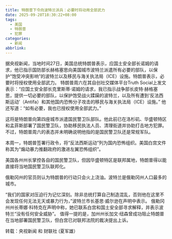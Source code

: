 ```yaml
---
title: 特朗普下令向波特兰派兵：必要时将动用全部武力
date: 2025-09-28T18:30:22+08:00
tags:
  - 美国
  - 特朗普
  - 犯罪
categories:
  - 新闻
abbrlink:
---
```


据央视新闻，当地时间27日，美国总统特朗普表示，应国土安全部长诺姆的请求，他已指示国防部长赫格塞思向美国城市波特兰派遣所有必要的部队，以保护“饱受冲突影响”的波特兰以及移民与海关执法局（ICE）设施。特朗普表示，必要时将授权使用全部武力。
特朗普周六在其自创社交媒体平台Truth Social上发文表示：“应国土安全部长克里斯蒂·诺姆的请求，我已指示战争部长皮特·赫格塞思，提供一切必要的部队，以保护饱受战火蹂躏的波特兰，以及所有遭到‘反法西斯运动’（Antifa）和其他国内恐怖分子攻击的移民与海关执法局（ICE）设施。”
他还写道：“如有必要，我也已授权使用全部武力。”

这将是特朗普向第四座城市派遣国民警卫队部队。他此前已在洛杉矶、华盛顿特区和孟菲斯部署了国民警卫队，协助移民执法人员、清理街道并协助打击地方犯罪。
不过，特朗普周六的表态并未明确说明他指的是国民警卫队还是常规军队。

本周一，特朗普签署行政令，将“反法西斯运动”列为国内恐怖组织。美国白宫文件称其为“煽动暴力推翻政府的激进左翼恐怖组织”。

美国各州州长掌控各自的国民警卫队，但因华盛顿特区是联邦属地，特朗普得以能直接将当地国民警卫队联邦化。

俄勒冈州的官员则认为特朗普的行动只会火上浇油。波特兰是俄勒冈州人口最多的城市。

“我们的国家对压迫行为记忆深刻。除非总统打算自己制造混乱，否则他在这里不会发现任何无法无天或暴力行为，”波特兰市长基思·威尔逊在声明中表示。
俄勒冈州州长蒂娜·科特克在声明中称，她已联系白宫和国土安全部寻求解释，并表示波特兰“没有任何安全威胁”。
值得一提的是，加州州长加文·纽森曾成功阻止特朗普在当地部署国民警卫队，但白宫已对联邦法院的裁决提出上诉。

转载：央视新闻 和 财联社 (夏军雄）

